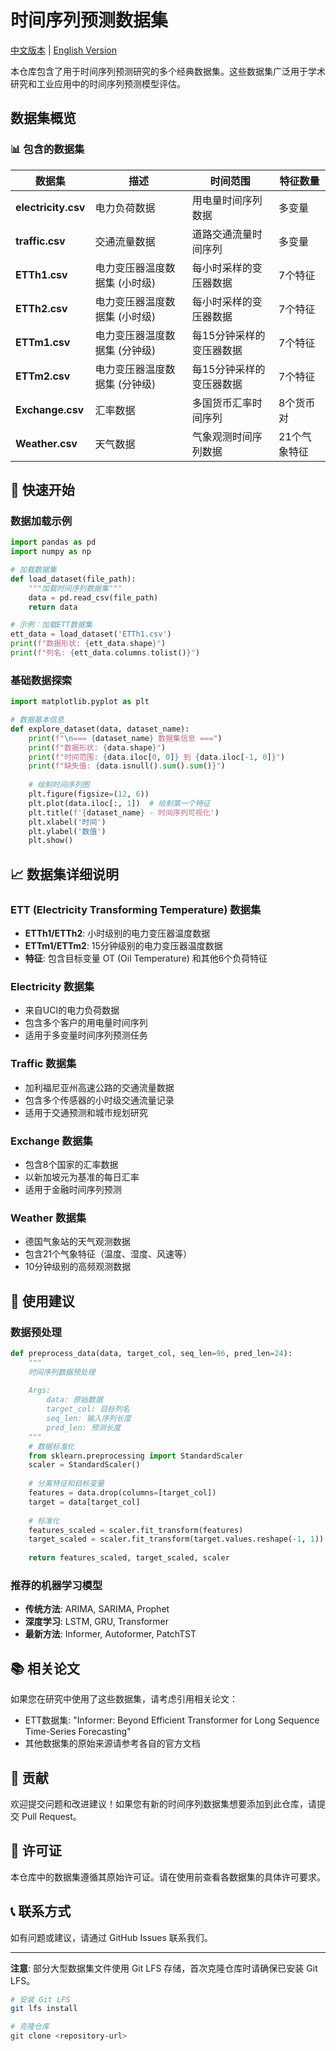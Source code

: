 # 时间序列预测数据集

[中文版本](README_CN.md) | [English Version](README.md)

本仓库包含了用于时间序列预测研究的多个经典数据集。这些数据集广泛用于学术研究和工业应用中的时间序列预测模型评估。

## 数据集概览

### 📊 包含的数据集

| 数据集 | 描述 | 时间范围 | 特征数量 |
|--------|------|----------|----------|
| **electricity.csv** | 电力负荷数据 | 用电量时间序列数据 | 多变量 |
| **traffic.csv** | 交通流量数据 | 道路交通流量时间序列 | 多变量 |
| **ETTh1.csv** | 电力变压器温度数据集 (小时级) | 每小时采样的变压器数据 | 7个特征 |
| **ETTh2.csv** | 电力变压器温度数据集 (小时级) | 每小时采样的变压器数据 | 7个特征 |
| **ETTm1.csv** | 电力变压器温度数据集 (分钟级) | 每15分钟采样的变压器数据 | 7个特征 |
| **ETTm2.csv** | 电力变压器温度数据集 (分钟级) | 每15分钟采样的变压器数据 | 7个特征 |
| **Exchange.csv** | 汇率数据 | 多国货币汇率时间序列 | 8个货币对 |
| **Weather.csv** | 天气数据 | 气象观测时间序列数据 | 21个气象特征 |

## 🚀 快速开始

### 数据加载示例

```python
import pandas as pd
import numpy as np

# 加载数据集
def load_dataset(file_path):
    """加载时间序列数据集"""
    data = pd.read_csv(file_path)
    return data

# 示例：加载ETT数据集
ett_data = load_dataset('ETTh1.csv')
print(f"数据形状: {ett_data.shape}")
print(f"列名: {ett_data.columns.tolist()}")
```

### 基础数据探索

```python
import matplotlib.pyplot as plt

# 数据基本信息
def explore_dataset(data, dataset_name):
    print(f"\n=== {dataset_name} 数据集信息 ===")
    print(f"数据形状: {data.shape}")
    print(f"时间范围: {data.iloc[0, 0]} 到 {data.iloc[-1, 0]}")
    print(f"缺失值: {data.isnull().sum().sum()}")
    
    # 绘制时间序列图
    plt.figure(figsize=(12, 6))
    plt.plot(data.iloc[:, 1])  # 绘制第一个特征
    plt.title(f'{dataset_name} - 时间序列可视化')
    plt.xlabel('时间')
    plt.ylabel('数值')
    plt.show()
```

## 📈 数据集详细说明

### ETT (Electricity Transforming Temperature) 数据集
- **ETTh1/ETTh2**: 小时级别的电力变压器温度数据
- **ETTm1/ETTm2**: 15分钟级别的电力变压器温度数据
- **特征**: 包含目标变量 OT (Oil Temperature) 和其他6个负荷特征

### Electricity 数据集
- 来自UCI的电力负荷数据
- 包含多个客户的用电量时间序列
- 适用于多变量时间序列预测任务

### Traffic 数据集
- 加利福尼亚州高速公路的交通流量数据
- 包含多个传感器的小时级交通流量记录
- 适用于交通预测和城市规划研究

### Exchange 数据集
- 包含8个国家的汇率数据
- 以新加坡元为基准的每日汇率
- 适用于金融时间序列预测

### Weather 数据集
- 德国气象站的天气观测数据
- 包含21个气象特征（温度、湿度、风速等）
- 10分钟级别的高频观测数据

## 🔧 使用建议

### 数据预处理
```python
def preprocess_data(data, target_col, seq_len=96, pred_len=24):
    """
    时间序列数据预处理
    
    Args:
        data: 原始数据
        target_col: 目标列名
        seq_len: 输入序列长度
        pred_len: 预测长度
    """
    # 数据标准化
    from sklearn.preprocessing import StandardScaler
    scaler = StandardScaler()
    
    # 分离特征和目标变量
    features = data.drop(columns=[target_col])
    target = data[target_col]
    
    # 标准化
    features_scaled = scaler.fit_transform(features)
    target_scaled = scaler.fit_transform(target.values.reshape(-1, 1))
    
    return features_scaled, target_scaled, scaler
```

### 推荐的机器学习模型
- **传统方法**: ARIMA, SARIMA, Prophet
- **深度学习**: LSTM, GRU, Transformer
- **最新方法**: Informer, Autoformer, PatchTST

## 📚 相关论文

如果您在研究中使用了这些数据集，请考虑引用相关论文：

- ETT数据集: "Informer: Beyond Efficient Transformer for Long Sequence Time-Series Forecasting"
- 其他数据集的原始来源请参考各自的官方文档

## 🤝 贡献

欢迎提交问题和改进建议！如果您有新的时间序列数据集想要添加到此仓库，请提交 Pull Request。

## 📄 许可证

本仓库中的数据集遵循其原始许可证。请在使用前查看各数据集的具体许可要求。

## 📞 联系方式

如有问题或建议，请通过 GitHub Issues 联系我们。

---

**注意**: 部分大型数据集文件使用 Git LFS 存储，首次克隆仓库时请确保已安装 Git LFS。

```bash
# 安装 Git LFS
git lfs install

# 克隆仓库
git clone <repository-url>
```
